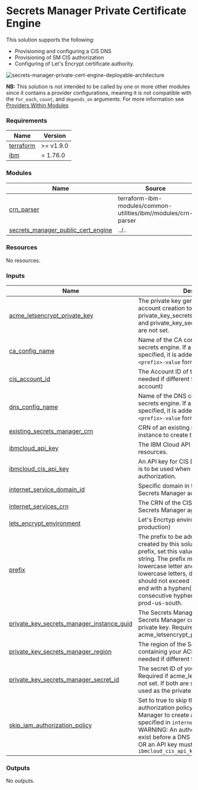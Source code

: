 # Secrets Manager Private Certificate Engine

This solution supports the following:
- Provisioning and configuring a CIS DNS
- Provisioning of SM CIS authorization
- Configuring of Let's Encrypt certificate authority.

![secrets-manager-private-cert-engine-deployable-architecture](../../reference-architecture/secrets_manager_private_cert_engine.svg)

**NB:** This solution is not intended to be called by one or more other modules since it contains a provider configurations, meaning it is not compatible with the `for_each`, `count`, and `depends_on` arguments. For more information see [Providers Within Modules](https://developer.hashicorp.com/terraform/language/modules/develop/providers)

<!-- BEGINNING OF PRE-COMMIT-TERRAFORM DOCS HOOK -->
### Requirements

| Name | Version |
|------|---------|
| <a name="requirement_terraform"></a> [terraform](#requirement\_terraform) | >= v1.9.0 |
| <a name="requirement_ibm"></a> [ibm](#requirement\_ibm) | = 1.76.0 |

### Modules

| Name | Source | Version |
|------|--------|---------|
| <a name="module_crn_parser"></a> [crn\_parser](#module\_crn\_parser) | terraform-ibm-modules/common-utilities/ibm//modules/crn-parser | 1.1.0 |
| <a name="module_secrets_manager_public_cert_engine"></a> [secrets\_manager\_public\_cert\_engine](#module\_secrets\_manager\_public\_cert\_engine) | ../.. | n/a |

### Resources

No resources.

### Inputs

| Name | Description | Type | Default | Required |
|------|-------------|------|---------|:--------:|
| <a name="input_acme_letsencrypt_private_key"></a> [acme\_letsencrypt\_private\_key](#input\_acme\_letsencrypt\_private\_key) | The private key generated by the ACME account creation tool. Required if private\_key\_secrets\_manager\_instance\_guid and private\_key\_secrets\_manager\_secret\_id are not set. | `string` | `null` | no |
| <a name="input_ca_config_name"></a> [ca\_config\_name](#input\_ca\_config\_name) | Name of the CA config for the public\_cert secrets engine. If a prefix input variable is specified, it is added to the value in the `<prefix>-value` format. | `string` | `"cert-auth"` | no |
| <a name="input_cis_account_id"></a> [cis\_account\_id](#input\_cis\_account\_id) | The Account ID of the CIS instance (only needed if different from Secrets Manager account) | `string` | `null` | no |
| <a name="input_dns_config_name"></a> [dns\_config\_name](#input\_dns\_config\_name) | Name of the DNS config for the public\_cert secrets engine. If a prefix input variable is specified, it is added to the value in the `<prefix>-value` format. | `string` | `"certificate-dns"` | no |
| <a name="input_existing_secrets_manager_crn"></a> [existing\_secrets\_manager\_crn](#input\_existing\_secrets\_manager\_crn) | CRN of an existing secrets manager instance to create the secret engine in. | `string` | n/a | yes |
| <a name="input_ibmcloud_api_key"></a> [ibmcloud\_api\_key](#input\_ibmcloud\_api\_key) | The IBM Cloud API key used to provision resources. | `string` | n/a | yes |
| <a name="input_ibmcloud_cis_api_key"></a> [ibmcloud\_cis\_api\_key](#input\_ibmcloud\_cis\_api\_key) | An API key for CIS DNS configuration which is to be used when not using IAM authorization. | `string` | `null` | no |
| <a name="input_internet_service_domain_id"></a> [internet\_service\_domain\_id](#input\_internet\_service\_domain\_id) | Specific domain in the CIS to authorize Secrets Manager access to. | `string` | `null` | no |
| <a name="input_internet_services_crn"></a> [internet\_services\_crn](#input\_internet\_services\_crn) | The CRN of the CIS instance to authorize Secrets Manager against. | `string` | `null` | no |
| <a name="input_lets_encrypt_environment"></a> [lets\_encrypt\_environment](#input\_lets\_encrypt\_environment) | Let's Encrtyp environment (staging, production) | `string` | `"production"` | no |
| <a name="input_prefix"></a> [prefix](#input\_prefix) | The prefix to be added to all resources created by this solution. To skip using a prefix, set this value to null or an empty string. The prefix must begin with a lowercase letter and may contain only lowercase letters, digits, and hyphens '-'. It should not exceed 16 characters, must not end with a hyphen('-'), and can not contain consecutive hyphens ('--'). Example: prod-us-south. | `string` | n/a | yes |
| <a name="input_private_key_secrets_manager_instance_guid"></a> [private\_key\_secrets\_manager\_instance\_guid](#input\_private\_key\_secrets\_manager\_instance\_guid) | The Secrets Manager instance GUID of the Secrets Manager containing your ACME private key. Required if acme\_letsencrypt\_private\_key is not set. | `string` | `null` | no |
| <a name="input_private_key_secrets_manager_region"></a> [private\_key\_secrets\_manager\_region](#input\_private\_key\_secrets\_manager\_region) | The region of the Secrets Manager instance containing your ACME private key. (Only needed if different from the region variable). | `string` | `null` | no |
| <a name="input_private_key_secrets_manager_secret_id"></a> [private\_key\_secrets\_manager\_secret\_id](#input\_private\_key\_secrets\_manager\_secret\_id) | The secret ID of your ACME private key. Required if acme\_letsencrypt\_private\_key is not set. If both are set, this value will be used as the private key. | `string` | `null` | no |
| <a name="input_skip_iam_authorization_policy"></a> [skip\_iam\_authorization\_policy](#input\_skip\_iam\_authorization\_policy) | Set to true to skip the creation of an IAM authorization policy that permits Secrets Manager to create a DNS config in the CIS specified in `internet_services_crn`. WARNING: An authorization policy must exist before a DNS config can be created, OR an API key must be provided in `ibmcloud_cis_api_key` | `bool` | `false` | no |

### Outputs

No outputs.
<!-- END OF PRE-COMMIT-TERRAFORM DOCS HOOK -->
